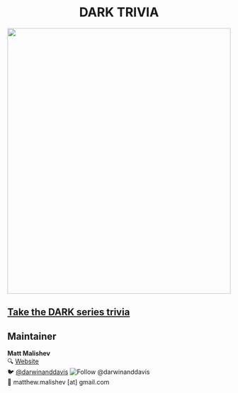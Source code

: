 <div align="center">
<h1> DARK TRIVIA</h1>   
    <img src="https://cdna.asoundeffect.com/wp-content/uploads/2018/01/04011935/netflix-dark-sound.jpg" width="100%" height="600" >
</div>
  
## [Take the DARK series trivia](https://darwinanddavis.github.io/misc/dark)  

 ## Maintainer        
 **Matt Malishev**         
 :mag: [Website](https://darwinanddavis.github.io/DataPortfolio/)          
 :bird: [@darwinanddavis](https://twitter.com/darwinanddavis) <a><img src="https://img.shields.io/twitter/follow/darwinanddavis.svg?label=Follow%20@darwinanddavis" alt="Follow @darwinanddavis"/></a>      
 :email: matthew.malishev [at] gmail.com            

